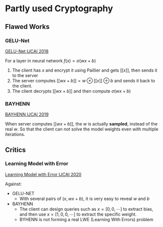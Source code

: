 # Partly used Cryptography

## Flawed Works

### GELU-Net

[GELU-Net   IJCAI 2018](https://www.ijcai.org/Proceedings/2018/0547.pdf)

For a layer in neural network $f(x) = \sigma(wx + b)$

1. The client has $x$ and encrypt it using Paillier and gets $[[x]]$, then sends it to the server
2. The server computes $[[wx + b]] = w\otimes [[x]]\oplus b$ and sends it back to the client.
3. The client decrypts $[[wx + b]]$ and then compute $\sigma(wx + b)$

### BAYHENN

[BAYHENN   IJCAI 2019](https://www.ijcai.org/Proceedings/2019/0671.pdf)

When server computes $[[wx + b]]$, the $w$ is actually **sampled**, instead of the real $w$. So that the client can not solve the model weights even with multiple iterations.

## Critics

### Learning Model with Error

[Learning Model with Error   IJCAI 2020](https://www.ijcai.org/proceedings/2020/0488.pdf)

Against:

* GELU-NET
  * With several pairs of $(x, wx + b)$, it is very easy to reveal $w$ and $b$
* BAYHENN
  * The client can design queries such as $x= [0, 0, \cdots]$ to extract bias, and then use $x = [1, 0, 0, \cdots]$ to extract the specific weight.
  * BYHENN is not forming a real LWE (Learning With Errors) problem

